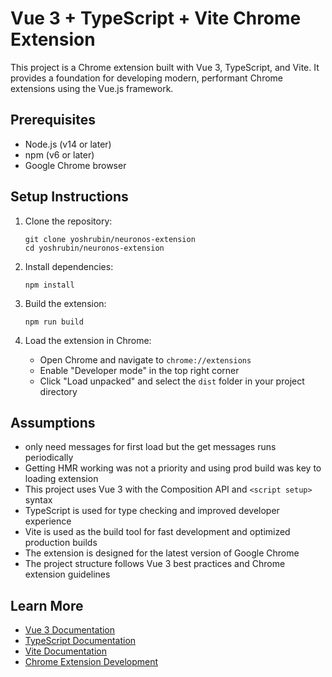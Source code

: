 # Vue 3 + TypeScript + Vite Chrome Extension

This project is a Chrome extension built with Vue 3, TypeScript, and Vite. It provides a foundation for developing modern, performant Chrome extensions using the Vue.js framework.

## Prerequisites

- Node.js (v14 or later)
- npm (v6 or later)
- Google Chrome browser

## Setup Instructions

1. Clone the repository:
   ```
   git clone yoshrubin/neuronos-extension
   cd yoshrubin/neuronos-extension
   ```

2. Install dependencies:
   ```
   npm install
   ```

3. Build the extension:
   ```
   npm run build
   ```

4. Load the extension in Chrome:
   - Open Chrome and navigate to `chrome://extensions`
   - Enable "Developer mode" in the top right corner
   - Click "Load unpacked" and select the `dist` folder in your project directory


## Assumptions

- only need messages for first load but the get messages runs periodically
- Getting HMR working was not a priority and using prod build was key to loading extension
- This project uses Vue 3 with the Composition API and `<script setup>` syntax
- TypeScript is used for type checking and improved developer experience
- Vite is used as the build tool for fast development and optimized production builds
- The extension is designed for the latest version of Google Chrome
- The project structure follows Vue 3 best practices and Chrome extension guidelines

## Learn More

- [Vue 3 Documentation](https://v3.vuejs.org/)
- [TypeScript Documentation](https://www.typescriptlang.org/docs/)
- [Vite Documentation](https://vitejs.dev/guide/)
- [Chrome Extension Development](https://developer.chrome.com/docs/extensions/mv3/getstarted/)

